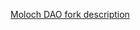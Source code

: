 [Moloch DAO fork description](https://docs.google.com/document/d/1mAs_gEVMnSEag2gl-J2vOb1Dw3bRncyn0NhhNbcHiXc/edit?usp=sharing)